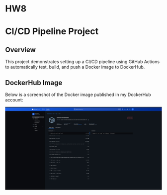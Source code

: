 # HW8
# CI/CD Pipeline Project

## Overview
This project demonstrates setting up a CI/CD pipeline using GitHub Actions to automatically test, build, and push a Docker image to DockerHub.

## DockerHub Image
Below is a screenshot of the Docker image published in my DockerHub account:

![DockerHub Image](tags.png)